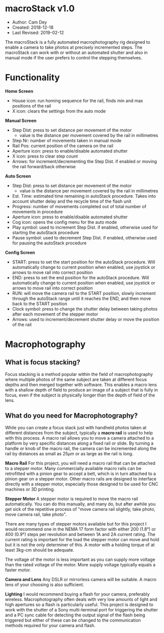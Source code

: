 # macroStack v1.0
- Author: Cam Dey
- Created: 2018-12-18
- Last Revised: 2019-02-12

The macroStack is a fully automated macrophotography rig designed to enable a camera to take photos at precisely incremented steps. The macroStack can work with or without an automated shutter and also in manual mode if the user prefers to control the stepping themselves.

# Functionality
**Home Screen**
 - House icon: run homing sequence for the rail, finds min and max positions of the rail
 - X icon: clears the settings from the auto mode
 
**Manual Screen**
 - Step Dist: press to set distance per movement of the motor
	 - value is the distance per movement covered by the rail in millimetres
 - Step Nr: number of movements taken in manual mode
 - Rail Pos: current position of the camera on the rail
 - Aperture icon: press to enable/disable automated shutter
 - X icon: press to clear step count
 - Arrows: for increment/decrementing the Step Dist. if enabled or moving the rail forward/back otherwise

**Auto Screen**
 - Step Dist: press to set distance per movement of the motor
	 - value is the distance per movement covered by the rail in millimetres
 - Est. Time: estimated time remaining in autoStack procedure. Takes into account shutter delay and the recycle time of the flash unit
 - Progress: number of movements completed out of total number of movements in procedure
 - Aperture icon: press to enable/disable automated shutter
 - Cog icon: opens the config menu for the auto mode
 - Play symbol: used to increment Step Dist. if enabled, otherwise used for starting the autoStack procedure
 - Pause symbol: used to decrement Step Dist. if enabled, otherwise used for pausing the autoStack procedure

**Config Screen**

 - START: press to set the start position for the autoStack procedure. Will automatically change to current position when enabled, use joystick or arrows to move rail into correct position
 - END: press to set the end position for the autoStack procedure. Will automatically change to current position when enabled, use joystick or arrows to move rail into correct position
 - RUN: will move the camera rail to the START position, slowly increment through the autoStack range until it reaches the END, and then move back to the START position
 - Clock symbol: press to change the shutter delay between taking photos after each movement of the stepper motor
 - Arrows: used to increment/decrement shutter delay or move the position of the rail

# Macrophotography

## What is focus stacking?

Focus stacking is a method popular within the field of macrophotography where multiple photos of the same subject are taken at different focus depths and then merged together with software. This enables a macro lens with a shallow depth of field to produce an image of a subject that is fully in focus, even if the subject is physically longer than the depth of field of the lens.

## What do you need for Macrophotography?

While you can create a focus stack just with handheld photos taken at different distances from the subject, typically a **macro rail** is used to help with this process. A macro rail allows you to move a camera attached to a platform by very specific distances along a fixed rail or slide. By turning a handle or knob of the macro rail, the camera can be incremented along the rail by distances as small as 25μm or as large as the rail is long.

**Macro Rail**
For this project, you will need a macro rail that can be attached to a stepper motor. Many commercially available macro rails can be retrofitted with a pinion gear to accept a belt, which is in turn attached to a pinion gear on a stepper motor. Other macro rails are designed to interface directly with a stepper motor, especially those designed to be used for CNC machines or 3D printing.

**Stepper Motor**
A stepper motor is required to move the macro rail automatically. You can do this manually, and many do, but after awhile you get sick of the repetitive process of "move camera rail slightly, take photo, move camera rail, take photo".

There are many types of stepper motors available but for this project I would recommend one in the NEMA 17 form factor with either 200 (1.8°) or 400 (0.9°) steps per revolution and between 1A and 2A current rating. The current rating is important for the load the stepper motor can move and hold but it is not the only determiner of this. A motor with a holding torque of at least 3kg-cm should be adequate.

The voltage of the motor is less important as you can supply more voltage than the rated voltage of the motor. More supply voltage typically equals a faster motor.

**Camera and Lens**
Any DSLR or mirrorless camera will be suitable. A macro lens of your choosing is also sufficient.

**Lighting**
I would recommend buying a flash for your camera, preferably wireless. Macrophotography often deals with very low amounts of light and high apertures so a flash is particularly useful. This project is designed to work with the shutter of a Sony multi-terminal port for triggering the shutter and a PC sync cable for detecting the output signal of the flash being triggered but either of these can be changed to the communication methods required for your camera and flash.
